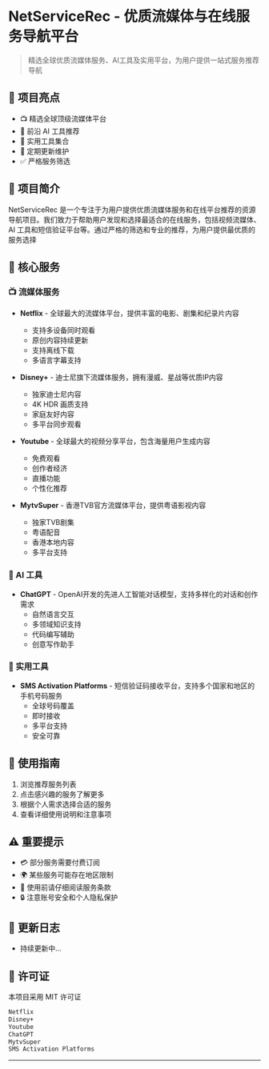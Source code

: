 # NetServiceRec - 优质流媒体与在线服务导航平台

> 精选全球优质流媒体服务、AI工具及实用平台，为用户提供一站式服务推荐导航

## 🌟 项目亮点

- 📺 精选全球顶级流媒体平台
- 🤖 前沿 AI 工具推荐
- 🔧 实用工具集合
- 🔄 定期更新维护
- ✅ 严格服务筛选

## 📖 项目简介

NetServiceRec 是一个专注于为用户提供优质流媒体服务和在线平台推荐的资源导航项目。我们致力于帮助用户发现和选择最适合的在线服务，包括视频流媒体、AI 工具和短信验证平台等。通过严格的筛选和专业的推荐，为用户提供最优质的服务选择

## 🎯 核心服务

### 📺 流媒体服务

- **Netflix** - 全球最大的流媒体平台，提供丰富的电影、剧集和纪录片内容
  - 支持多设备同时观看
  - 原创内容持续更新
  - 支持离线下载
  - 多语言字幕支持

- **Disney+** - 迪士尼旗下流媒体服务，拥有漫威、星战等优质IP内容
  - 独家迪士尼内容
  - 4K HDR 画质支持
  - 家庭友好内容
  - 多平台同步观看

- **Youtube** - 全球最大的视频分享平台，包含海量用户生成内容
  - 免费观看
  - 创作者经济
  - 直播功能
  - 个性化推荐

- **MytvSuper** - 香港TVB官方流媒体平台，提供粤语影视内容
  - 独家TVB剧集
  - 粤语配音
  - 香港本地内容
  - 多平台支持

### 🤖 AI 工具

- **ChatGPT** - OpenAI开发的先进人工智能对话模型，支持多样化的对话和创作需求
  - 自然语言交互
  - 多领域知识支持
  - 代码编写辅助
  - 创意写作助手

### 🔧 实用工具

- **SMS Activation Platforms** - 短信验证码接收平台，支持多个国家和地区的手机号码服务
  - 全球号码覆盖
  - 即时接收
  - 多平台支持
  - 安全可靠

## 📝 使用指南

1. 浏览推荐服务列表
2. 点击感兴趣的服务了解更多
3. 根据个人需求选择合适的服务
4. 查看详细使用说明和注意事项

## ⚠️ 重要提示

- 💳 部分服务需要付费订阅
- 🌍 某些服务可能存在地区限制
- 📜 使用前请仔细阅读服务条款
- 🔒 注意账号安全和个人隐私保护

## 🔄 更新日志

- 持续更新中...


## 📄 许可证

本项目采用 MIT 许可证
```bash
Netflix
Disney+
Youtube
ChatGPT
MytvSuper
SMS Activation Platforms
```  
---  

